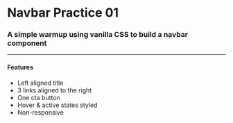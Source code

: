 <h1>Navbar Practice 01</h1>
<h3>A simple warmup using vanilla CSS to build a navbar component</h3>
<hr>

<h4>Features</h4>
<ul>
  <li>Left aligned title </li>
  <li>3 links aligned to the right</li>
  <li>One cta button</li>
  <li>Hover & active states styled</li>
  <li>Non-responsive</li>
